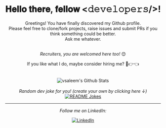 <div align="center">
<h1> 𝐇𝐞𝐥𝐥𝐨 𝐭𝐡𝐞𝐫𝐞, 𝐟𝐞𝐥𝐥𝐨𝐰 <𝚍𝚎𝚟𝚎𝚕𝚘𝚙𝚎𝚛𝚜/>!
<!-- Add image gif here -->
</h1>
</div>

<div align="center" width="50">

<!-- Add image gif here -->

</div>

<div align="center">

Greetings! You have finally discovered my Github profile. 
</br>
Please feel free to clone/fork projects, raise issues and submit PRs if you think something could be better. 
</br>
Ask me whatever. <b><a href="mailto:vic.saleem@gmail.com"></a></b>

<br />
<i>Recruiters, you are welcomed here too!</i> 😊

</div>

<div align="center">

If you like what I do, maybe consider hiring me? 🥺👉👈
<br />
<br />

<img align="center" src="https://github-readme-stats.vercel.app/api?username=vsaleem&include_all_commits=true&count_private=true&show_icons=true&line_height=20&title_color=7A7ADB&icon_color=2234AE&text_color=D3D3D3&bg_color=0,000000,130F40" alt="vsaleem's Github Stats">

</br>
</br>
<i>Random dev joke for you! (create your own by clicking here ↓)</i>
</br>
<a href="https://readme-jokes.vercel.app"><img align="center" src="https://readme-jokes.vercel.app/api?bgColor=%23073b4c&textColor=%2306d6a0&aColor=%2306d6a0&borderColor=%2306d6a0" alt="README Jokes"></a>

---

<i>Follow me on LinkedIn:</i>
</br>

<a href="https://www.linkedin.com/in/victoriasaleem" target="_blank"><img src="https://img.shields.io/badge/LinkedIn-%230077B5.svg?&style=flat-square&logo=linkedin&logoColor=white" alt="LinkedIn"></a>

</div>
